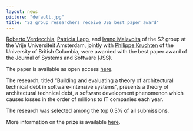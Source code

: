 ```yaml
---
layout: news
picture: "default.jpg"
title: "S2 group researchers receive JSS best paper award"
---
```


[Roberto Verdecchia](https://robertoverdecchia.github.io/), [Patricia Lago](http://patricialago.nl/), and [Ivano Malavolta](https://www.ivanomalavolta.com) of the S2 group at the Vrije Universiteit Amsterdam, jointly with [Philippe Kruchten](https://en.wikipedia.org/wiki/Philippe_Kruchten) of the University of British Columbia, were awarded with the best paper award of the Journal of Systems and Software (JSS).

The paper is available as open access [here](https://www.sciencedirect.com/science/article/pii/S0164121221000224).

The research, titled “Building and evaluating a theory of architectural technical debt in software-intensive systems”, presents a theory of architectural technical debt, a software development phenomenon which causes losses in the order of millions to IT companies each year.

The research was selected among the top 0.3% of all submissions.

More information on the prize is available [here](https://www.journals.elsevier.com/journal-of-systems-and-software/announcements/jss-2021-top-papers).